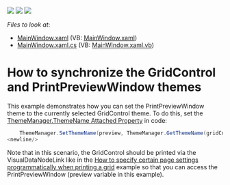 <!-- default badges list -->
![](https://img.shields.io/endpoint?url=https://codecentral.devexpress.com/api/v1/VersionRange/128596132/22.2.2%2B)
[![](https://img.shields.io/badge/Open_in_DevExpress_Support_Center-FF7200?style=flat-square&logo=DevExpress&logoColor=white)](https://supportcenter.devexpress.com/ticket/details/E2653)
[![](https://img.shields.io/badge/📖_How_to_use_DevExpress_Examples-e9f6fc?style=flat-square)](https://docs.devexpress.com/GeneralInformation/403183)
<!-- default badges end -->
<!-- default file list -->
*Files to look at*:

* [MainWindow.xaml](./CS/MainWindow.xaml) (VB: [MainWindow.xaml](./VB/MainWindow.xaml))
* [MainWindow.xaml.cs](./CS/MainWindow.xaml.cs) (VB: [MainWindow.xaml.vb](./VB/MainWindow.xaml.vb))
<!-- default file list end -->
# How to synchronize the GridControl and PrintPreviewWindow themes


<p>This example demonstrates how you can set the PrintPreviewWindow theme to the currently selected GridControl theme. To do this, set the <a href="http://documentation.devexpress.com/#WPF/DevExpressXpfThemesThemeManager_ThemeNametopic"><u>ThemeManager.ThemeName Attached Property</u></a> in code:</p>

```cs
    ThemeManager.SetThemeName(preview, ThemeManager.GetThemeName(gridControl1));<newline/>
<newline/>

```

<p>Note that in this scenario, the GridControl should be printed via the VisualDataNodeLink like in the <a href="https://www.devexpress.com/Support/Center/p/E2465">How to specify certain page settings programmatically when printing a grid</a> example so that you can access the PrintPreviewWindow (preview variable in this example).</p>

<br/>


